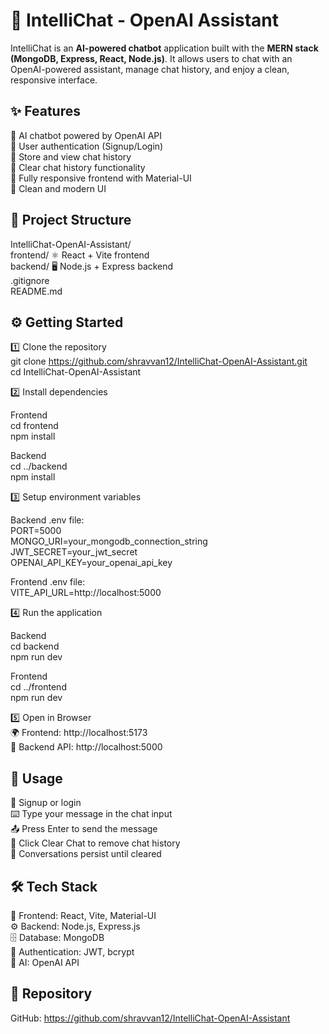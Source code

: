 # 🤖 IntelliChat - OpenAI Assistant

IntelliChat is an **AI-powered chatbot** application built with the **MERN stack (MongoDB, Express, React, Node.js)**. It allows users to chat with an OpenAI-powered assistant, manage chat history, and enjoy a clean, responsive interface.

## ✨ Features

💬 AI chatbot powered by OpenAI API  
🔐 User authentication (Signup/Login)  
📝 Store and view chat history  
🧹 Clear chat history functionality  
📱 Fully responsive frontend with Material-UI  
🎨 Clean and modern UI  

## 📂 Project Structure

IntelliChat-OpenAI-Assistant/  
  frontend/       ⚛️ React + Vite frontend  
  backend/        🖥️ Node.js + Express backend  
  .gitignore  
  README.md  

## ⚙️ Getting Started

1️⃣ Clone the repository  
git clone https://github.com/shravvan12/IntelliChat-OpenAI-Assistant.git  
cd IntelliChat-OpenAI-Assistant  

2️⃣ Install dependencies  

Frontend  
cd frontend  
npm install  

Backend  
cd ../backend  
npm install  

3️⃣ Setup environment variables  

Backend .env file:  
PORT=5000  
MONGO_URI=your_mongodb_connection_string  
JWT_SECRET=your_jwt_secret  
OPENAI_API_KEY=your_openai_api_key  

Frontend .env file:  
VITE_API_URL=http://localhost:5000  

4️⃣ Run the application  

Backend  
cd backend  
npm run dev  

Frontend  
cd ../frontend  
npm run dev  

5️⃣ Open in Browser  
🌍 Frontend: http://localhost:5173  
🔗 Backend API: http://localhost:5000  

## 🚀 Usage

👤 Signup or login  
⌨️ Type your message in the chat input  
📤 Press Enter to send the message  
🧹 Click Clear Chat to remove chat history  
💾 Conversations persist until cleared  

## 🛠️ Tech Stack

🎨 Frontend: React, Vite, Material-UI  
⚙️ Backend: Node.js, Express.js  
🗄️ Database: MongoDB  
🔑 Authentication: JWT, bcrypt  
🤖 AI: OpenAI API  

## 🔗 Repository

GitHub: https://github.com/shravvan12/IntelliChat-OpenAI-Assistant  
